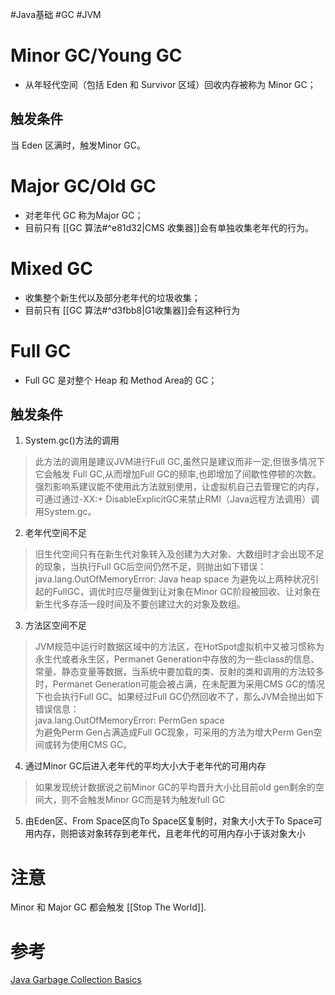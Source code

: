 #Java基础 #GC #JVM 
# Minor GC/Young GC
- 从年轻代空间（包括 Eden 和 Survivor 区域）回收内存被称为 Minor GC；

## 触发条件
当 Eden 区满时，触发Minor GC。

# Major GC/Old GC
-   对老年代 GC 称为Major GC；
-   目前只有 [[GC 算法#^e81d32|CMS 收集器]]会有单独收集老年代的行为。

# Mixed GC
- 收集整个新生代以及部分老年代的垃圾收集；
- 目前只有 [[GC 算法#^d3fbb8|G1收集器]]会有这种行为

# Full GC
-   Full GC 是对整个 Heap 和 Method Area的 GC；

## 触发条件

1. System.gc()方法的调用

> 此方法的调用是建议JVM进行Full GC,虽然只是建议而非一定,但很多情况下它会触发 Full GC,从而增加Full GC的频率,也即增加了间歇性停顿的次数。强烈影响系建议能不使用此方法就别使用，让虚拟机自己去管理它的内存，可通过通过-XX:+ DisableExplicitGC来禁止RMI（Java远程方法调用）调用System.gc。

2. 老年代空间不足

> 旧生代空间只有在新生代对象转入及创建为大对象、大数组时才会出现不足的现象，当执行Full GC后空间仍然不足，则抛出如下错误： java.lang.OutOfMemoryError: Java heap space 为避免以上两种状况引起的FullGC，调优时应尽量做到让对象在Minor GC阶段被回收、让对象在新生代多存活一段时间及不要创建过大的对象及数组。

3. 方法区空间不足

> JVM规范中运行时数据区域中的方法区，在HotSpot虚拟机中又被习惯称为永生代或者永生区，Permanet Generation中存放的为一些class的信息、常量、静态变量等数据，当系统中要加载的类、反射的类和调用的方法较多时，Permanet Generation可能会被占满，在未配置为采用CMS GC的情况下也会执行Full GC。如果经过Full GC仍然回收不了，那么JVM会抛出如下错误信息：  
> java.lang.OutOfMemoryError: PermGen space  
> 为避免Perm Gen占满造成Full GC现象，可采用的方法为增大Perm Gen空间或转为使用CMS GC。

4. 通过Minor GC后进入老年代的平均大小大于老年代的可用内存

> 如果发现统计数据说之前Minor GC的平均晋升大小比目前old gen剩余的空间大，则不会触发Minor GC而是转为触发full GC

5. 由Eden区、From Space区向To Space区复制时，对象大小大于To Space可用内存，则把该对象转存到老年代，且老年代的可用内存小于该对象大小

# 注意
Minor 和 Major GC 都会触发 [[Stop The World]].

# 参考
[Java Garbage Collection Basics](https://www.oracle.com/webfolder/technetwork/tutorials/obe/java/gc01/index.html)